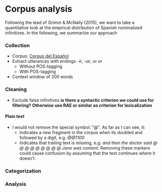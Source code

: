 # Corpus analysis

Following the lead of Grimm & McNally (2015), we want to take a quantitative look at the empirical distribution of Spanish nominalized infinitives. In the following, we summarize our approach

### Collection
* Corpus: [Corpus del Español](https://www.corpusdelespanol.org/web-dial/)
* Extract utterances with endings *-ir*, *-ar*, or *er*
	* Without POS-tagging
	* With POS-tagging
* Context window of 200 words


### Cleaning
* Exclude false infinitives **is there a syntactic criterion we could use for filtering? Otherwise use RAE or similar as criterion for lexicalization**


#### Plain text

* I would not remove the special symbol: "@". As far as I can see, it:
	* Indicates a new fragment in the corpus when its doubled and followed by a digit, e.g. *@@1100*
	* Indicates that trailing text is missing, e.g. *and then the doctor said @ @ @ @ @ @ @ @ @ Jane was content.* Removing these markers could cause confusion by assuming that the text continues where it doesn't.


### Categorization


### Analysis  